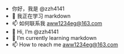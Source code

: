 - 你好，我是 @zzh4141
- 🌱 我正在学习 markdown
- 📫 如何联系我 aww1234eg@163.com
- 👋 Hi, I’m @zzh4141
- 🌱 I’m currently learning markdown
- 📫 How to reach me aww1234eg@163.com


